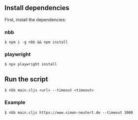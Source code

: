 ## Install dependencies

First, install the dependencies:

### nbb

`$ npm i -g nbb && npm install`

### playwright

`$ npx playwright install`

## Run the script

`$ nbb main.cljs <url> --timeout <timeout>`

### Example

`$ nbb main.cljs https://www.simon-neutert.de --timeout 3000`
